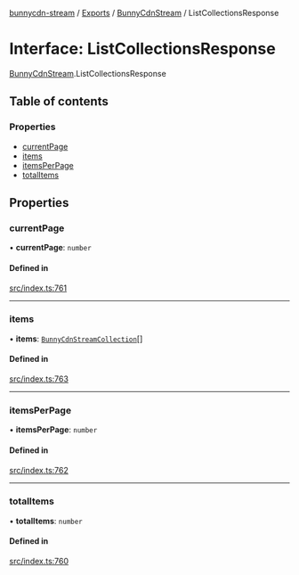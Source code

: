 [bunnycdn-stream](../README.md) / [Exports](../modules.md) / [BunnyCdnStream](../modules/BunnyCdnStream.md) / ListCollectionsResponse

# Interface: ListCollectionsResponse

[BunnyCdnStream](../modules/BunnyCdnStream.md).ListCollectionsResponse

## Table of contents

### Properties

- [currentPage](BunnyCdnStream.ListCollectionsResponse.md#currentpage)
- [items](BunnyCdnStream.ListCollectionsResponse.md#items)
- [itemsPerPage](BunnyCdnStream.ListCollectionsResponse.md#itemsperpage)
- [totalItems](BunnyCdnStream.ListCollectionsResponse.md#totalitems)

## Properties

### currentPage

• **currentPage**: `number`

#### Defined in

[src/index.ts:761](https://github.com/dan-online/bunnycdn-stream/blob/7f053de/src/index.ts#L761)

___

### items

• **items**: [`BunnyCdnStreamCollection`](BunnyCdnStream.BunnyCdnStreamCollection.md)[]

#### Defined in

[src/index.ts:763](https://github.com/dan-online/bunnycdn-stream/blob/7f053de/src/index.ts#L763)

___

### itemsPerPage

• **itemsPerPage**: `number`

#### Defined in

[src/index.ts:762](https://github.com/dan-online/bunnycdn-stream/blob/7f053de/src/index.ts#L762)

___

### totalItems

• **totalItems**: `number`

#### Defined in

[src/index.ts:760](https://github.com/dan-online/bunnycdn-stream/blob/7f053de/src/index.ts#L760)
